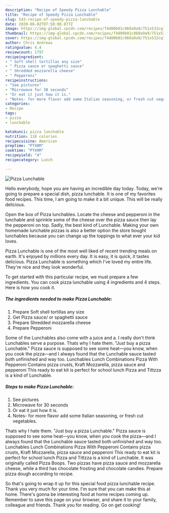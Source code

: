 ```yaml
---
description: "Recipe of Speedy Pizza Lunchable"
title: "Recipe of Speedy Pizza Lunchable"
slug: 543-recipe-of-speedy-pizza-lunchable
date: 2020-06-02T07:58:08.877Z
image: https://img-global.cpcdn.com/recipes/f4d00b01c960a9a9/751x532cq70/pizza-lunchable-recipe-main-photo.jpg
thumbnail: https://img-global.cpcdn.com/recipes/f4d00b01c960a9a9/751x532cq70/pizza-lunchable-recipe-main-photo.jpg
cover: https://img-global.cpcdn.com/recipes/f4d00b01c960a9a9/751x532cq70/pizza-lunchable-recipe-main-photo.jpg
author: Chris Andrews
ratingvalue: 4.4
reviewcount: 1797
recipeingredient:
- " Soft shell tortillas any size"
- " Pizza sauce or spaghetti sauce"
- " Shredded mozzarella cheese"
- " Pepperoni"
recipeinstructions:
- "See pictures"
- "Microwave for 30 seconds"
- "Or eat it just how it is."
- "Notes- for more flavor add some Italian seasoning, or fresh cut vegetables."
categories:
- Recipe
tags:
- pizza
- lunchable

katakunci: pizza lunchable 
nutrition: 118 calories
recipecuisine: American
preptime: "PT40M"
cooktime: "PT49M"
recipeyield: "4"
recipecategory: Lunch

---
```



![Pizza Lunchable](https://img-global.cpcdn.com/recipes/f4d00b01c960a9a9/751x532cq70/pizza-lunchable-recipe-main-photo.jpg)

Hello everybody, hope you are having an incredible day today. Today, we're going to prepare a special dish, pizza lunchable. It is one of my favorites food recipes. This time, I am going to make it a bit unique. This will be really delicious.

Open the box of Pizza lunchables. Locate the cheese and pepperoni in the lunchable and sprinkle some of the cheese over the pizza sauce then lay the pepperoni on top. Sadly, the best kind of Lunchable. Making your own homemade lunchable pizzas is also a better option the store bought lunchables because you can change up the toppings to what ever your kid loves.

Pizza Lunchable is one of the most well liked of recent trending meals on earth. It's enjoyed by millions every day. It is easy, it is quick, it tastes delicious. Pizza Lunchable is something which I've loved my entire life. They're nice and they look wonderful.


To get started with this particular recipe, we must prepare a few ingredients. You can cook pizza lunchable using 4 ingredients and 4 steps. Here is how you cook it.

<!--inarticleads1-->

##### The ingredients needed to make Pizza Lunchable:

1. Prepare  Soft shell tortillas any size
1. Get  Pizza sauce/ or spaghetti sauce
1. Prepare  Shredded mozzarella cheese
1. Prepare  Pepperoni


Some of the Lunchables also come with a juice and a. I really don&#39;t think Lunchables serve a purpose. Thats why I hate them. &#34;Just buy a pizza Lunchable.&#34; Pizza sauce is supposed to see some heat—you know, when you cook the pizza—and I always found that the Lunchable sauce tasted both unfinished and way too. Lunchables Lunch Combinations Pizza With Pepperoni Contains pizza crusts, Kraft Mozzarella, pizza sauce and pepperoni This ready to eat kit is perfect for school lunch Pizza and Tittzza is a kind of Lunchable. 

<!--inarticleads2-->

##### Steps to make Pizza Lunchable:

1. See pictures
1. Microwave for 30 seconds
1. Or eat it just how it is.
1. Notes- for more flavor add some Italian seasoning, or fresh cut vegetables.


Thats why I hate them. &#34;Just buy a pizza Lunchable.&#34; Pizza sauce is supposed to see some heat—you know, when you cook the pizza—and I always found that the Lunchable sauce tasted both unfinished and way too. Lunchables Lunch Combinations Pizza With Pepperoni Contains pizza crusts, Kraft Mozzarella, pizza sauce and pepperoni This ready to eat kit is perfect for school lunch Pizza and Tittzza is a kind of Lunchable. It was originally called Pizza Boops. Two pizzas have pizza sauce and mozzarella cheese, while a third has chocolate frosting and chocolate candies. Prepare pizza dough according to recipe. 

So that's going to wrap it up for this special food pizza lunchable recipe. Thank you very much for your time. I'm sure that you can make this at home. There's gonna be interesting food at home recipes coming up. Remember to save this page on your browser, and share it to your family, colleague and friends. Thank you for reading. Go on get cooking!
